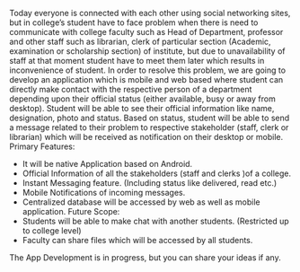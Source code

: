 Today everyone is connected with each other using social networking sites, but in college’s student have to face problem when there is need to communicate with college faculty such as Head of Department, professor and other staff such as librarian, clerk of particular section (Academic, examination or scholarship section) of institute, but due to unavailability of staff at that moment student have to meet them later which results in inconvenience of student.
In order to resolve this problem, we are going to develop an application which is mobile and web based where student can directly make contact with the respective person of a department depending upon their official status (either available, busy or away from desktop). Student will be able to see their official information like name, designation, photo and status. Based on status, student will be able to send a message related to their problem to respective stakeholder (staff, clerk or librarian) which will be received as notification on their desktop or mobile. 
Primary Features:
-	It will be native Application based on Android.
-	Official Information of all the stakeholders (staff and clerks )of a college.
-	Instant Messaging feature. (Including status like delivered, read etc.)
-	Mobile Notifications of incoming messages.
-	Centralized database will be accessed by web as well as mobile application.
Future Scope:
-	Students will be able to make chat with another students. (Restricted up to college level)
-	Faculty can share files which will be accessed by all students.

The App Development is in progress, but you can share your ideas if any.

